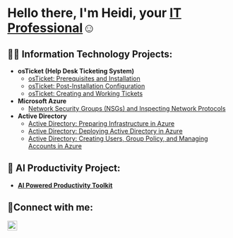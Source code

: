<h1>Hello there, I'm Heidi, your <a href="https://www.linkedin.com/in/heidi-bolivar-349538327/">IT Professional</a>☺</h1>

<h2>👨‍💻 Information Technology Projects:</h2>

- <b>osTicket (Help Desk Ticketing System)</b>
  - [osTicket: Prerequisites and Installation](https://github.com/HeidiBolivar/osticket-prereqs)
  - [osTicket: Post-Installation Configuration](https://github.com/HeidiBolivar/post-install-config)
  - [osTicket: Creating and Working Tickets](https://github.com/HeidiBolivar/ticket-lifecycle)
- <b>Microsoft Azure</b>
  - [Network Security Groups (NSGs) and Inspecting Network Protocols](https://github.com/HeidiBolivar/azure-network-protocols)
- <b>Active Directory</b>
  - [Active Directory: Preparing Infrastructure in Azure](https://github.com/HeidiBolivar/AD_Preparing_Active_Directory_In_Azure)
  - [Active Directory: Deploying Active Directory in Azure](https://github.com/HeidiBolivar/Active-Directory-Deploying-Active-Directory-in-Azure)
  - [Active Directory: Creating Users, Group Policy, and Managing Accounts in Azure](https://github.com/HeidiBolivar/AD_Creating_Users_Group_Policies_And_Managing_Accounts)

<h2>🤖 AI Productivity Project:</h2>

  - <b> [AI Powered Productivity Toolkit](https://github.com/HeidiBolivar/AD_Preparing_Active_Directory_In_Azure) </b>


<h2>🤳Connect with me:</h2>

[<img align="left" alt="Heidi | LinkedIn" width="22px" src="https://cdn.jsdelivr.net/npm/simple-icons@v3/icons/linkedin.svg" />][linkedin]


[linkedin]: https://www.linkedin.com/in/heidi-bolivar-349538327/
